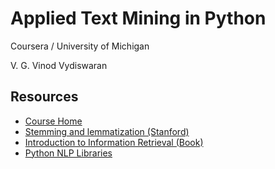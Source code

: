 # Applied Text Mining in Python

Coursera / University of Michigan

V. G. Vinod Vydiswaran

## Resources

* [Course Home](https://www.coursera.org/learn/python-text-mining)
* [Stemming and lemmatization (Stanford)](https://nlp.stanford.edu/IR-book/html/htmledition/stemming-and-lemmatization-1.html)
* [Introduction to Information Retrieval (Book)](https://nlp.stanford.edu/IR-book)
* [Python NLP Libraries](https://elitedatascience.com/python-nlp-libraries)
